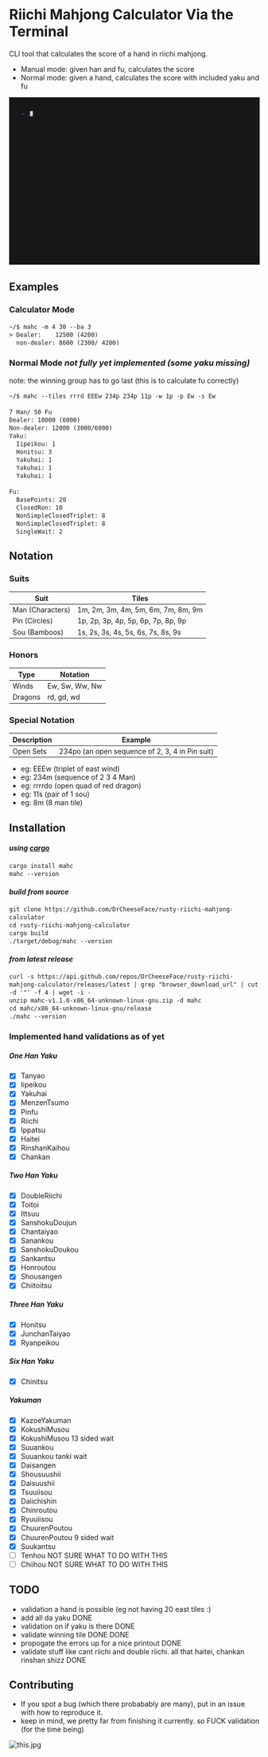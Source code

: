 
# Riichi Mahjong Calculator Via the Terminal
CLI tool that calculates the score of a hand in riichi mahjong. <br>
- Manual mode: given han and fu, calculates the score <br>
- Normal mode: given a hand, calculates the score with included yaku and fu

![demo gif](demo.gif)



## Examples

### Calculator Mode
```
~/$ mahc -m 4 30 --ba 3
> Dealer:    12500 (4200) 
  non-dealer: 8600 (2300/ 4200)
```

### Normal Mode *not fully yet implemented (some yaku missing)*
note: the winning group has to go last (this is to calculate fu correctly)
``` 
~/$ mahc --tiles rrrd EEEw 234p 234p 11p -w 1p -p Ew -s Ew

7 Han/ 50 Fu
Dealer: 18000 (6000)
Non-dealer: 12000 (3000/6000)
Yaku:
  Iipeikou: 1
  Honitsu: 3
  Yakuhai: 1
  Yakuhai: 1
  Yakuhai: 1

Fu:
  BasePoints: 20
  ClosedRon: 10
  NonSimpleClosedTriplet: 8
  NonSimpleClosedTriplet: 8
  SingleWait: 2

```

## Notation 

### Suits

| Suit  | Tiles                                      |
|-------|--------------------------------------------|
| Man (Characters) | 1m, 2m, 3m, 4m, 5m, 6m, 7m, 8m, 9m |
| Pin (Circles)    | 1p, 2p, 3p, 4p, 5p, 6p, 7p, 8p, 9p |
| Sou (Bamboos)    | 1s, 2s, 3s, 4s, 5s, 6s, 7s, 8s, 9s |

### Honors

| Type  | Notation          |
|-------|-------------------|
| Winds | Ew, Sw, Ww, Nw    |
| Dragons | rd, gd, wd      |

### Special Notation

| Description     | Example           |
|-----------------|-------------------|
| Open Sets       | 234po (an open sequence of 2, 3, 4 in Pin suit) |

- eg: EEEw (triplet of east wind)
- eg: 234m (sequence of 2 3 4 Man)
- eg: rrrrdo (open quad of red dragon)
- eg: 11s (pair of 1 sou)
- eg: 8m (8 man tile)

## Installation

#### *using <a href="https://doc.rust-lang.org/cargo/getting-started/installation.html"> cargo</a>*
```
cargo install mahc
mahc --version
```
#### *build from source*
```
git clone https://github.com/DrCheeseFace/rusty-riichi-mahjong-calculator
cd rusty-riichi-mahjong-calculator
cargo build
./target/debug/mahc --version
```
#### *from latest release*
```
curl -s https://api.github.com/repos/DrCheeseFace/rusty-riichi-mahjong-calculator/releases/latest | grep "browser_download_url" | cut -d '"' -f 4 | wget -i -
unzip mahc-v1.1.0-x86_64-unknown-linux-gnu.zip -d mahc
cd mahc/x86_64-unknown-linux-gnu/release
./mahc --version
```

### Implemented hand validations as of yet

##### One Han Yaku
- [x] Tanyao
- [x] Iipeikou 
- [x] Yakuhai 
- [x] MenzenTsumo
- [x] Pinfu
- [x] Riichi
- [x] Ippatsu
- [x] Haitei
- [x] RinshanKaihou
- [x] Chankan

##### Two Han Yaku
- [x] DoubleRiichi
- [x] Toitoi
- [x] Ittsuu
- [x] SanshokuDoujun
- [x] Chantaiyao
- [x] Sanankou
- [x] SanshokuDoukou
- [x] Sankantsu
- [x] Honroutou
- [x] Shousangen
- [x] Chiitoitsu

##### Three Han Yaku
- [x] Honitsu
- [x] JunchanTaiyao
- [x] Ryanpeikou 

##### Six Han Yaku
- [x] Chinitsu

##### Yakuman 
- [x] KazoeYakuman
- [x] KokushiMusou
- [x] KokushiMusou 13 sided wait
- [x] Suuankou
- [x] Suuankou tanki wait
- [x] Daisangen
- [x] Shousuushii
- [x] Daisuushii
- [x] Tsuuiisou
- [x] Daiichishin 
- [x] Chinroutou
- [x] Ryuuiisou
- [x] ChuurenPoutou
- [x] ChuurenPoutou 9 sided wait
- [x] Suukantsu
- [ ] Tenhou NOT SURE WHAT TO DO WITH THIS
- [ ] Chiihou NOT SURE WHAT TO DO WITH THIS

## TODO
- validation a hand is possible (eg not having 20 east tiles :) 
- add all da yaku DONE
- validation on if yaku is there DONE
- validate winning tile DONE DONE
- propogate the errors up for a nice printout DONE
- validate stuff like cant riichi and double riichi. all that haitei, chankan 
rinshan shizz DONE

## Contributing
- If you spot a bug (which there probabably are many), put in an issue with how to reproduce it. 
- keep in mind, we pretty far from finishing it currently. so FUCK validation (for the time being) 


![this.jpg](https://64.media.tumblr.com/07006d83e5810b3c651254e7b9a3e713/c4dc091a7806e504-ef/s400x600/cdfb08014450e71074a0a8763a67661485d59f8c.gif)
